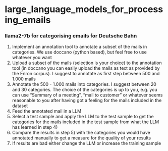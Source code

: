 # large_language_models_for_processing_emails


### llama2-7b for categorising emails for Deutsche Bahn

1. Implement an annotation tool to annotate a subset of the mails in categories. We use doccano (python based), but feel free to use whatever you want
2. Upload a subset of the mails (selection is your choice) to the annotation tool (in doccano you can easily upload the mails as text as provided by the Enron corpus). I suggest to annotate as first step between 500 and 1.000 mails
3. Annotate the 500 - 1.000 mails into categories. I suggest between 20 and 30 categories. The choice of the categories is up to you, e.g. you can use “Summary of a meeting”, “mail to customer” or whatever seems reasonable to you after having got a feeling for the mails included in the dataset
4. Feed the annotated mail in a LLM
5. Select a test sample and apply the LLM to the test sample to get the categories for the mails included in the test sample from what the LLM has learned in step 4)
6. Compare the results in step 5) with the categories you would have annotated manually to get a measure for the quality of your results
7. If results are bad either change the LLM or increase the training sample
